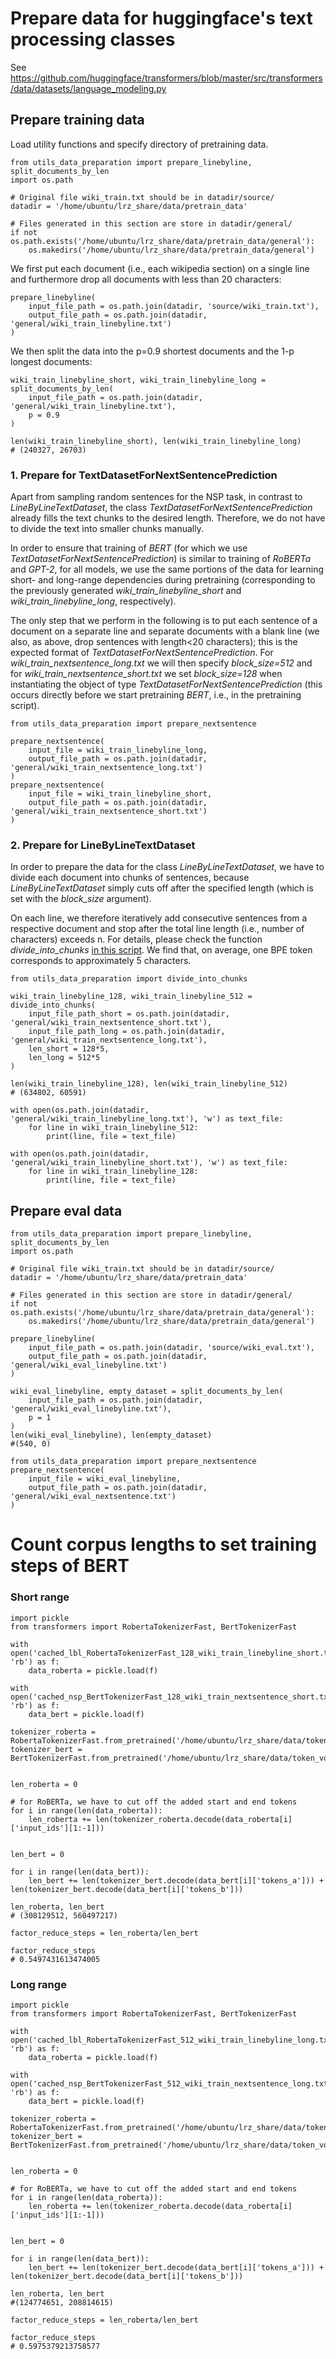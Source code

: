 # Prepare data for huggingface's text processing classes

See https://github.com/huggingface/transformers/blob/master/src/transformers/data/datasets/language_modeling.py

## Prepare training data

Load utility functions and specify directory of pretraining data.
```
from utils_data_preparation import prepare_linebyline, split_documents_by_len
import os.path

# Original file wiki_train.txt should be in datadir/source/
datadir = '/home/ubuntu/lrz_share/data/pretrain_data'

# Files generated in this section are store in datadir/general/
if not os.path.exists('/home/ubuntu/lrz_share/data/pretrain_data/general'):
    os.makedirs('/home/ubuntu/lrz_share/data/pretrain_data/general')
```

We first put each document (i.e., each wikipedia section) on a single line 
and furthermore drop all documents with less than 20 characters:
```
prepare_linebyline(
    input_file_path = os.path.join(datadir, 'source/wiki_train.txt'), 
    output_file_path = os.path.join(datadir, 'general/wiki_train_linebyline.txt')
)
```

We then split the data into the p=0.9 shortest documents and the 1-p 
longest documents:
```
wiki_train_linebyline_short, wiki_train_linebyline_long = split_documents_by_len(
    input_file_path = os.path.join(datadir, 'general/wiki_train_linebyline.txt'),
    p = 0.9
)

len(wiki_train_linebyline_short), len(wiki_train_linebyline_long)
# (240327, 26703)
```

### 1. Prepare for TextDatasetForNextSentencePrediction

Apart from sampling random sentences for the NSP task, in contrast to *LineByLineTextDataset*, the class *TextDatasetForNextSentencePrediction* 
already fills the text chunks to the desired length. Therefore, we do not have to divide the text into smaller chunks manually.

In order to ensure that training of *BERT* (for which we use *TextDatasetForNextSentencePrediction*) is similar to training of *RoBERTa*
and *GPT-2*, for all models, we use the same portions of the data for learning short- and long-range dependencies during pretraining (corresponding to the previously generated  *wiki_train_linebyline_short* and *wiki_train_linebyline_long*, respectively).

The only step that we perform in the following is to put each sentence of a document on a separate line and separate documents with a blank line (we also, as above, drop sentences with length<20 characters); this is the expected format of *TextDatasetForNextSentencePrediction*. For *wiki_train_nextsentence_long.txt* we will then specify *block_size=512* and for *wiki_train_nextsentence_short.txt* we set *block_size=128* when instantiating the object of type *TextDatasetForNextSentencePrediction* (this occurs directly before we start pretraining *BERT*, i.e., in the pretraining script).

```
from utils_data_preparation import prepare_nextsentence

prepare_nextsentence(
    input_file = wiki_train_linebyline_long,
    output_file_path = os.path.join(datadir, 'general/wiki_train_nextsentence_long.txt')
)
prepare_nextsentence(
    input_file = wiki_train_linebyline_short,
    output_file_path = os.path.join(datadir, 'general/wiki_train_nextsentence_short.txt')
)
```


### 2. Prepare for LineByLineTextDataset

In order to prepare the data for the class *LineByLineTextDataset*, we have to divide each document into chunks of sentences, because *LineByLineTextDataset* simply cuts off after the specified length (which is set with the *block_size* argument). 

On each line, we therefore iteratively add consecutive sentences from a respective document
and stop after the total line length (i.e., number of characters) exceeds n. 
For details, please check the function *divide_into_chunks* [in this script](https://github.com/PMSchulze/masters_thesis/blob/master/data_preparation/utils_data_preparation.py).
We find that, on average, one BPE token corresponds to approximately 5 characters.
```
from utils_data_preparation import divide_into_chunks

wiki_train_linebyline_128, wiki_train_linebyline_512 =  divide_into_chunks(
    input_file_path_short = os.path.join(datadir, 'general/wiki_train_nextsentence_short.txt'),
    input_file_path_long = os.path.join(datadir, 'general/wiki_train_nextsentence_long.txt'),
    len_short = 128*5,
    len_long = 512*5
)

len(wiki_train_linebyline_128), len(wiki_train_linebyline_512)
# (634802, 60591)

with open(os.path.join(datadir, 'general/wiki_train_linebyline_long.txt'), 'w') as text_file:
    for line in wiki_train_linebyline_512:
        print(line, file = text_file)

with open(os.path.join(datadir, 'general/wiki_train_linebyline_short.txt'), 'w') as text_file:
    for line in wiki_train_linebyline_128:
        print(line, file = text_file)
```

## Prepare eval data

```
from utils_data_preparation import prepare_linebyline, split_documents_by_len
import os.path

# Original file wiki_train.txt should be in datadir/source/
datadir = '/home/ubuntu/lrz_share/data/pretrain_data'

# Files generated in this section are store in datadir/general/
if not os.path.exists('/home/ubuntu/lrz_share/data/pretrain_data/general'):
    os.makedirs('/home/ubuntu/lrz_share/data/pretrain_data/general')

prepare_linebyline(
    input_file_path = os.path.join(datadir, 'source/wiki_eval.txt'), 
    output_file_path = os.path.join(datadir, 'general/wiki_eval_linebyline.txt')
)

wiki_eval_linebyline, empty_dataset = split_documents_by_len(
    input_file_path = os.path.join(datadir, 'general/wiki_eval_linebyline.txt'),
    p = 1
)
len(wiki_eval_linebyline), len(empty_dataset)
#(540, 0)

from utils_data_preparation import prepare_nextsentence
prepare_nextsentence(
    input_file = wiki_eval_linebyline,
    output_file_path = os.path.join(datadir, 'general/wiki_eval_nextsentence.txt')
)
```

# Count corpus lengths to set training steps of BERT

### Short range 
```
import pickle
from transformers import RobertaTokenizerFast, BertTokenizerFast

with open('cached_lbl_RobertaTokenizerFast_128_wiki_train_linebyline_short.txt', 'rb') as f:
    data_roberta = pickle.load(f)

with open('cached_nsp_BertTokenizerFast_128_wiki_train_nextsentence_short.txt', 'rb') as f:
    data_bert = pickle.load(f)

tokenizer_roberta = RobertaTokenizerFast.from_pretrained('/home/ubuntu/lrz_share/data/token_vocab/roberta/')
tokenizer_bert = BertTokenizerFast.from_pretrained('/home/ubuntu/lrz_share/data/token_vocab/bert/')


len_roberta = 0

# for RoBERTa, we have to cut off the added start and end tokens
for i in range(len(data_roberta)):
    len_roberta += len(tokenizer_roberta.decode(data_roberta[i]['input_ids'][1:-1]))


len_bert = 0

for i in range(len(data_bert)):
    len_bert += len(tokenizer_bert.decode(data_bert[i]['tokens_a'])) + len(tokenizer_bert.decode(data_bert[i]['tokens_b']))

len_roberta, len_bert
# (308129512, 560497217)

factor_reduce_steps = len_roberta/len_bert

factor_reduce_steps
# 0.5497431613474005
```

### Long range 
```
import pickle
from transformers import RobertaTokenizerFast, BertTokenizerFast

with open('cached_lbl_RobertaTokenizerFast_512_wiki_train_linebyline_long.txt', 'rb') as f:
    data_roberta = pickle.load(f)

with open('cached_nsp_BertTokenizerFast_512_wiki_train_nextsentence_long.txt', 'rb') as f:
    data_bert = pickle.load(f)

tokenizer_roberta = RobertaTokenizerFast.from_pretrained('/home/ubuntu/lrz_share/data/token_vocab/roberta/')
tokenizer_bert = BertTokenizerFast.from_pretrained('/home/ubuntu/lrz_share/data/token_vocab/bert/')


len_roberta = 0

# for RoBERTa, we have to cut off the added start and end tokens
for i in range(len(data_roberta)):
    len_roberta += len(tokenizer_roberta.decode(data_roberta[i]['input_ids'][1:-1]))


len_bert = 0

for i in range(len(data_bert)):
    len_bert += len(tokenizer_bert.decode(data_bert[i]['tokens_a'])) + len(tokenizer_bert.decode(data_bert[i]['tokens_b']))

len_roberta, len_bert
#(124774651, 208814615)

factor_reduce_steps = len_roberta/len_bert

factor_reduce_steps
# 0.5975379213758577
```

